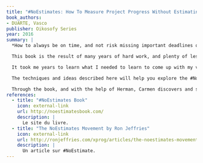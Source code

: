 ```yaml
---
title: "#NoEstimates: How To Measure Project Progress Without Estimating"
book_authors:
- DUARTE, Vasco
publisher: Oikosofy Series
year: 2016
summary: |
  *How to always be on time, and not risk missing important deadlines or go over budget*

  This book is the result of many years of hard work, and plenty of lessons learned. I wrote it because I believe we can do better than the accepted "status quo" in the software industry.

  It took me years to learn what I needed to learn to come up with my version of the #NoEstimates approach. You can do it in weeks!

  The techniques and ideas described here will help you explore the #NoEstimates universe in a very practical and hands-on manner. You will walk through Carmen's story. Carmen is a senior, very experienced project manager who is now confronted with a very difficult project. One would say, an impossible project.

  Through the book, and with the help of Herman, Carmen discovers and slowly adopts #NoEstimates which helps her turn that project around. Just like I expect it will help with the project you are in right now. The book also includes many concrete approaches you can use to adopt #NoEstimates, or just adopt those practices on their own.
references:
  - title: "#NoEstimates Book"
    icon: external-link
    url: http://noestimatesbook.com/
    description: |
      Le site du livre.
  - title: "The NoEstimates Movement by Ron Jeffries"
    icon: external-link
    url: http://ronjeffries.com/xprog/articles/the-noestimates-movement/
    description: |
      Un article sur #NoEstimate.
---
```

